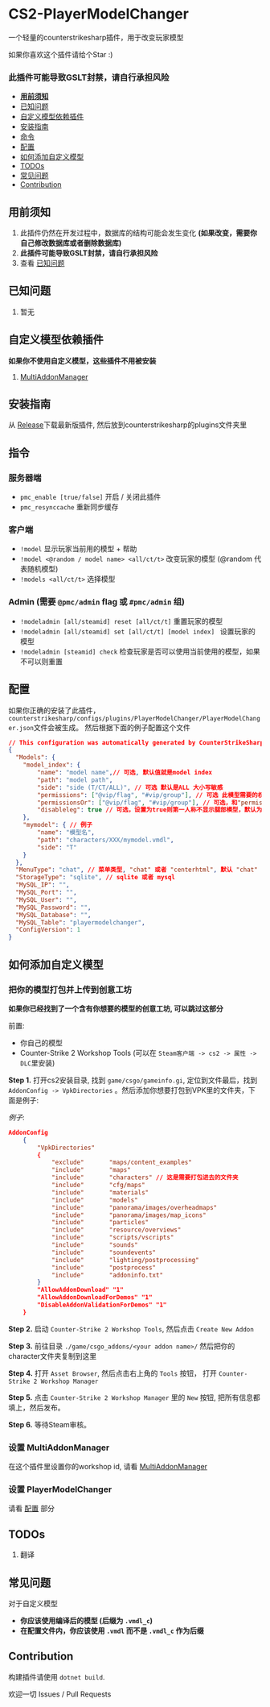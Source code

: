 # CS2-PlayerModelChanger
一个轻量的counterstrikesharp插件，用于改变玩家模型

如果你喜欢这个插件请给个Star :)
### 此插件可能导致GSLT封禁，请自行承担风险
- **[用前须知](#用前须知)**
- [已知问题](#k已知问题)
- [自定义模型依赖插件](#自定义模型依赖插件)
- [安装指南](#安装指南)
- [命令](#命令)
- [配置](#配置)
- [如何添加自定义模型](#如何添加自定义模型)
- [TODOs](#todos)
- [常见问题](#常见问题)
- [Contribution](#contribution)

## 用前须知
1. 此插件仍然在开发过程中，数据库的结构可能会发生变化 **(如果改变，需要你自己修改数据库或者删除数据库)**
2. **此插件可能导致GSLT封禁，请自行承担风险**
3. 查看 [已知问题](#已知问题)

## 已知问题
1. 暂无

## 自定义模型依赖插件
**如果你不使用自定义模型，这些插件不用被安装**
1. [MultiAddonManager](https://github.com/Source2ZE/MultiAddonManager)

## 安装指南
从 [Release](https://github.com/samyycX/CS2-PlayerModelChanger/releases)下载最新版插件, 然后放到counterstrikesharp的plugins文件夹里

## 指令
### 服务器端
- `pmc_enable [true/false]` 开启 / 关闭此插件
- `pmc_resynccache` 重新同步缓存
### 客户端
- `!model` 显示玩家当前用的模型 + 帮助
- `!model <@random / model name> <all/ct/t>` 改变玩家的模型 (@random 代表随机模型)
- `!models <all/ct/t>` 选择模型
### Admin (需要 `@pmc/admin` flag 或 `#pmc/admin` 组)
- `!modeladmin [all/steamid] reset [all/ct/t]` 重置玩家的模型
- `!modeladmin [all/steamid] set [all/ct/t] [model index] ` 设置玩家的模型
- `!modeladmin [steamid] check` 检查玩家是否可以使用当前使用的模型，如果不可以则重置
## 配置
如果你正确的安装了此插件，`counterstrikesharp/configs/plugins/PlayerModelChanger/PlayerModelChanger.json`文件会被生成。
然后根据下面的例子配置这个文件
```json
// This configuration was automatically generated by CounterStrikeSharp for plugin 'PlayerModelChanger', at 2024/02/23 11:41:05
{
  "Models": {
	"model_index": {
		"name": "model name",// 可选, 默认值就是model index
		"path": "model path",
		"side": "side (T/CT/ALL)", // 可选 默认是ALL 大小写敏感
		"permissions": ["@vip/flag", "#vip/group"], // 可选 此模型需要的权限
		"permissionsOr": ["@vip/flag", "#vip/group"], // 可选，和"permissions"一样，但是使用或条件判断
		"disableleg": true // 可选，设置为true则第一人称不显示腿部模型，默认为false
	},
	"mymodel": { // 例子
		"name": "模型名",
		"path": "characters/XXX/mymodel.vmdl",
		"side": "T"
	} 
  },
  "MenuType": "chat", // 菜单类型, "chat" 或者 "centerhtml", 默认 "chat"
  "StorageType": "sqlite", // sqlite 或者 mysql
  "MySQL_IP": "",
  "MySQL_Port": "",
  "MySQL_User": "",
  "MySQL_Password": "",
  "MySQL_Database": "",
  "MySQL_Table": "playermodelchanger",
  "ConfigVersion": 1
}
```


## 如何添加自定义模型

### 把你的模型打包并上传到创意工坊
**如果你已经找到了一个含有你想要的模型的创意工坊, 可以跳过这部分**

前置:
- 你自己的模型
- Counter-Strike 2 Workshop Tools (可以在 `Steam客户端 -> cs2 -> 属性 -> DLC`里安装)

**Step 1.** 打开cs2安装目录, 找到 `game/csgo/gameinfo.gi`,
定位到文件最后，找到`AddonConfig -> VpkDirectories`
。然后添加你想要打包到VPK里的文件夹，下面是例子:


*例子*:
```json
AddonConfig	
	{
		"VpkDirectories"
		{
			"exclude"       "maps/content_examples"
			"include"       "maps"
			"include"		"characters" // 这是需要打包进去的文件夹
			"include"       "cfg/maps"
			"include"       "materials"
			"include"       "models"
			"include"       "panorama/images/overheadmaps"
			"include"       "panorama/images/map_icons"
			"include"       "particles"
			"include"       "resource/overviews"
			"include"       "scripts/vscripts"
			"include"       "sounds"
			"include"       "soundevents"
			"include"       "lighting/postprocessing"
			"include"       "postprocess"
			"include"       "addoninfo.txt"
		} 
		"AllowAddonDownload" "1"
		"AllowAddonDownloadForDemos" "1"
		"DisableAddonValidationForDemos" "1"
	}
```

**Step 2.** 启动 `Counter-Strike 2 Workshop Tools`, 然后点击 `Create New Addon`

**Step 3.** 前往目录 `./game/csgo_addons/<your addon name>/` 然后把你的character文件夹复制到这里

**Step 4.** 打开 `Asset Browser`, 然后点击右上角的 `Tools` 按钮， 打开 `Counter-Strike 2 Workshop Manager`

**Step 5.** 点击 `Counter-Strike 2 Workshop Manager` 里的 `New` 按钮, 把所有信息都填上，然后发布。

**Step 6.** 等待Steam审核。

### 设置 MultiAddonManager
在这个插件里设置你的workshop id, 请看 [MultiAddonManager](https://github.com/Source2ZE/MultiAddonManager)

### 设置 PlayerModelChanger
请看 [配置](#配置) 部分

## TODOs
1. 翻译

## 常见问题
对于自定义模型
- **你应该使用编译后的模型 (后缀为 `.vmdl_c`)**
- **在配置文件内，你应该使用 `.vmdl` 而不是 `.vmdl_c` 作为后缀**

## Contribution
构建插件请使用 `dotnet build`.

欢迎一切 Issues / Pull Requests